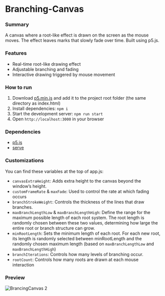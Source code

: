# Branching-Canvas

### Summary
A canvas where a root-like effect is drawn on the screen as the mouse moves. The effect leaves marks that slowly fade over time. Built using p5.js.

### Features
- Real-time root-like drawing effect
- Adjustable branching and fading
- Interactive drawing triggered by mouse movement

### How to run
1. Download [p5.min.js](https://p5js.org/download/) and add it to the project root folder (the same directory as index.html)
2. Install dependencies: `npm i`
3. Start the development server: `npm run start`
4. Open `http://localhost:3000` in your browser

### Dependencies
- [p5.js](https://p5js.org/)
- [serve](https://www.npmjs.com/package/serve)

### Customizations
You can find these variables at the top of app.js:
- `canvasExtraHeight`: Adds extra height to the canvas beyond the window’s height.
- `customFrameRate` & `maxFade`: Used to control the rate at which fading occurs
-  `branchStrokeWeight`: Controls the thickness of the lines that draw branches.
-  `maxBranchLengthLow` & `maxBranchLengthHigh`: Define the range for the maximum possible length of each root system. The root length is randomly chosen between these two values, determining how large the entire root or branch structure can grow.
- `minRootLength`: Sets the minimum length of each root. For each new root, its length is randomly selected between minRootLength and the randomly chosen maximum length (based on `maxBranchLengthLow` and `maxBranchLengthHigh`)
- `branchIterations`: Controls how many levels of branching occur.
- `rootCount`: Controls how many roots are drawn at each mouse interaction

### Preview
![BrancingCanvas 2](https://github.com/user-attachments/assets/4eda4ba9-9d7d-4576-8d17-74a6785ea722)
